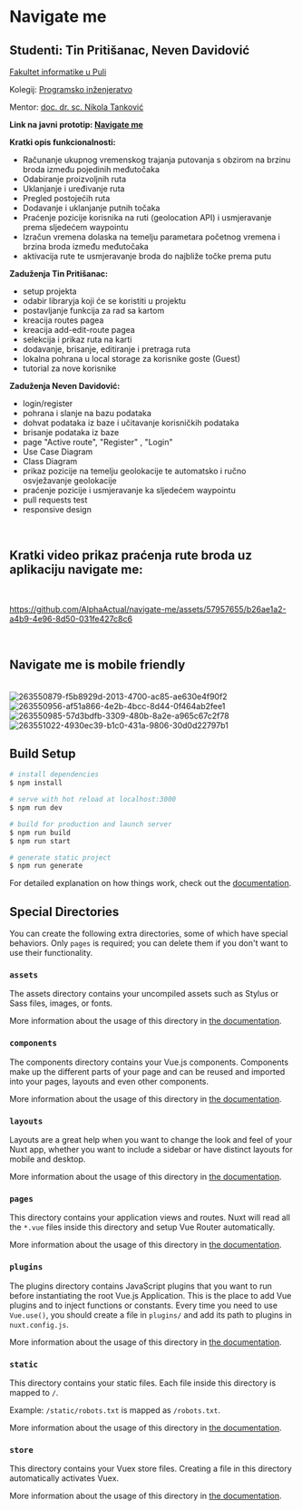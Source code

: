 # Navigate me
## Studenti: Tin Pritišanac, Neven Davidović
  [Fakultet informatike u Puli](https://fipu.unipu.hr/) <br>
  
  Kolegij: [ Programsko inženjeratvo](ntankovic.unipu.hr/pi) <br>
  
  Mentor: [ doc. dr. sc. Nikola Tanković](ntankovic.unipu.hr) <br>
  
<b>Link na javni prototip: [ Navigate me](https://navigate-me.netlify.app/) </b>

<b>Kratki opis funkcionalnosti:</b>
- Računanje ukupnog vremenskog trajanja putovanja s obzirom na brzinu broda između pojedinih međutočaka 
- Odabiranje proizvoljnih ruta 
- Uklanjanje i uređivanje ruta
- Pregled postojećih ruta
- Dodavanje i uklanjanje putnih točaka
- Praćenje pozicije korisnika na ruti (geolocation API) i usmjeravanje prema sljedećem waypointu
- Izračun vremena dolaska na temelju parametara početnog vremena i brzina broda između međutočaka
- aktivacija rute te usmjeravanje broda do najbliže točke prema putu


<b> Zaduženja Tin Pritišanac: </b>
- setup projekta
- odabir libraryja koji će se koristiti u projektu
- postavljanje funkcija za rad sa kartom
- kreacija routes pagea
- kreacija add-edit-route pagea
- selekcija i prikaz ruta na karti
- dodavanje, brisanje, editiranje i pretraga ruta
- lokalna pohrana u local storage za korisnike goste (Guest)
- tutorial za nove korisnike




<b>Zaduženja Neven Davidović: </b>
- login/register
- pohrana i slanje na bazu podataka
- dohvat podataka iz baze i učitavanje korisničkih podataka
- brisanje podataka iz baze
- page "Active route", "Register" , "Login" 
- Use Case Diagram
- Class Diagram
- prikaz pozicije na temelju geolokacije te automatsko i ručno osvježavanje geolokacije
- praćenje pozicije i usmjeravanje ka sljedećem waypointu 
- pull requests test
- responsive design
</br>
<h2>Kratki video prikaz praćenja rute broda uz aplikaciju navigate me:</h2></br>



https://github.com/AlphaActual/navigate-me/assets/57957655/b26ae1a2-a4b9-4e96-8d50-031fe427c8c6





</br><h2>Navigate me is mobile friendly</h2></br>
![263550879-f5b8929d-2013-4700-ac85-ae630e4f90f2](https://github.com/AlphaActual/navigate-me/assets/57957655/3f0f6331-59a8-4352-80aa-efac112fffc6)
![263550956-af51a866-4e2b-4bcc-8d44-0f464ab2fee1](https://github.com/AlphaActual/navigate-me/assets/57957655/b86f1a1c-2e32-4e39-bc6a-cf25e1027312)
![263550985-57d3bdfb-3309-480b-8a2e-a965c67c2f78](https://github.com/AlphaActual/navigate-me/assets/57957655/d7a4cfb5-2fc6-4fac-9108-072fc23811b1)
![263551022-4930ec39-b1c0-431a-9806-30d0d22797b1](https://github.com/AlphaActual/navigate-me/assets/57957655/17c08cdd-0083-487a-b76c-92e53f5b3979)



## Build Setup

```bash
# install dependencies
$ npm install

# serve with hot reload at localhost:3000
$ npm run dev

# build for production and launch server
$ npm run build
$ npm run start

# generate static project
$ npm run generate
```

For detailed explanation on how things work, check out the [documentation](https://nuxtjs.org).

## Special Directories

You can create the following extra directories, some of which have special behaviors. Only `pages` is required; you can delete them if you don't want to use their functionality.

### `assets`

The assets directory contains your uncompiled assets such as Stylus or Sass files, images, or fonts.

More information about the usage of this directory in [the documentation](https://nuxtjs.org/docs/2.x/directory-structure/assets).

### `components`

The components directory contains your Vue.js components. Components make up the different parts of your page and can be reused and imported into your pages, layouts and even other components.

More information about the usage of this directory in [the documentation](https://nuxtjs.org/docs/2.x/directory-structure/components).

### `layouts`

Layouts are a great help when you want to change the look and feel of your Nuxt app, whether you want to include a sidebar or have distinct layouts for mobile and desktop.

More information about the usage of this directory in [the documentation](https://nuxtjs.org/docs/2.x/directory-structure/layouts).


### `pages`

This directory contains your application views and routes. Nuxt will read all the `*.vue` files inside this directory and setup Vue Router automatically.

More information about the usage of this directory in [the documentation](https://nuxtjs.org/docs/2.x/get-started/routing).

### `plugins`

The plugins directory contains JavaScript plugins that you want to run before instantiating the root Vue.js Application. This is the place to add Vue plugins and to inject functions or constants. Every time you need to use `Vue.use()`, you should create a file in `plugins/` and add its path to plugins in `nuxt.config.js`.

More information about the usage of this directory in [the documentation](https://nuxtjs.org/docs/2.x/directory-structure/plugins).

### `static`

This directory contains your static files. Each file inside this directory is mapped to `/`.

Example: `/static/robots.txt` is mapped as `/robots.txt`.

More information about the usage of this directory in [the documentation](https://nuxtjs.org/docs/2.x/directory-structure/static).

### `store`

This directory contains your Vuex store files. Creating a file in this directory automatically activates Vuex.

More information about the usage of this directory in [the documentation](https://nuxtjs.org/docs/2.x/directory-structure/store).
